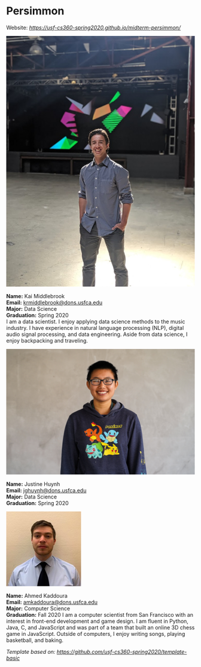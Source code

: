 # Persimmon

Website: *<https://usf-cs360-spring2020.github.io/midterm-persimmon/>*

![Profile Image](assets/kai_middlebrook_profile.jpg)

**Name:** Kai Middlebrook  
**Email:** <krmiddlebrook@dons.usfca.edu>  
**Major:** Data Science  
**Graduation:** Spring 2020  
I am a data scientist. I enjoy applying data science methods to the music industry. I have experience in natural language processing (NLP), digital audio signal processing, and data engineering. Aside from data science, I enjoy backpacking and traveling.  

![Profile Image](assets/justine_huynh_profile.jpg)

**Name:** Justine Huynh  
**Email:** <jghuynh@dons.usfca.edu>  
**Major:** Data Science  
**Graduation:** Spring 2020  

![Profile Image](assets/ahmed_kaddoura_profile.jpg)

**Name:** Ahmed Kaddoura  
**Email:** <amkaddoura@dons.usfca.edu>  
**Major:** Computer Science  
**Graduation:** Fall 2020
I am a computer scientist from San Francisco with an interest in front-end development and game design. I am fluent in Python, Java, C, and JavaScript and was part of a team that built an online 3D chess game in JavaScript. Outside of computers, I enjoy writing songs, playing basketball, and baking.    

*Template based on: <https://github.com/usf-cs360-spring2020/template-basic>*
